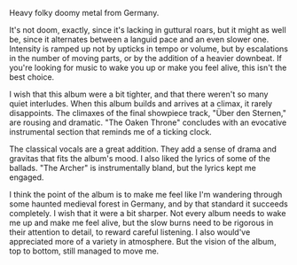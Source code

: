 Heavy folky doomy metal from Germany.

It's not doom, exactly, since it's lacking in guttural roars, but it might as well be,
since it alternates between a languid pace and an even slower one. Intensity is ramped up
not by upticks in tempo or volume, but by escalations in the number of moving parts, or
by the addition of a heavier downbeat. If you're looking for music to wake you up or
make you feel alive, this isn't the best choice.

I wish that this album were a bit tighter, and that there weren't so many quiet interludes.
When this album builds and arrives at a climax, it rarely disappoints. The climaxes of the final showpiece
track, "Über den Sternen," are rousing and dramatic. "The Oaken Throne" concludes
with an evocative instrumental section that reminds me of a ticking clock.

The classical vocals are a great addition. They add a sense of drama and gravitas that
fits the album's mood. I also liked the lyrics of some of the ballads. "The Archer" is
instrumentally bland, but the lyrics kept me engaged.

I think the point of the album is to make me feel like I'm wandering through some
haunted medieval forest in Germany, and by that standard it succeeds completely. I wish that
it were a bit sharper. Not every album needs to wake me up and make me feel alive,
but the slow burns need to be rigorous in their attention to detail, to reward careful listening. I also would've
appreciated more of a variety in atmosphere. But the vision of the album, top to bottom, still
managed to move me.
